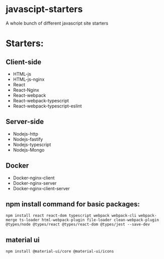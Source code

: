 # javascipt-starters
A whole bunch of different javascript site starters

# Starters:
## Client-side
* HTML-js
* HTML-js-nginx
* React
* React-Nginx
* React-webpack
* React-webpack-typescript
* React-webpack-typescript-eslint

## Server-side
* Nodejs-http
* Nodejs-fastify
* Nodejs-typescript
* Nodejs-Mongo

## Docker
* Docker-nginx-client
* Docker-nginx-server
* Docker-nginx-client-server



## npm install command for basic packages:
```
npm install react react-dom typescript webpack webpack-cli webpack-merge ts-loader html-webpack-plugin file-loader clean-webpack-plugin @types/node @types/react @types/react-dom @types/jest --save-dev
```
## material ui
```
npm install @material-ui/core @material-ui/icons
```
